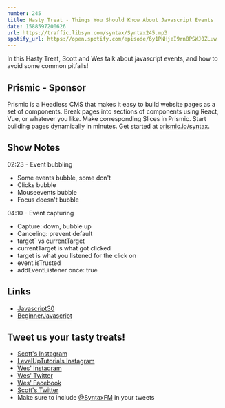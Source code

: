 ```yaml
---
number: 245
title: Hasty Treat - Things You Should Know About Javascript Events
date: 1588597200626
url: https://traffic.libsyn.com/syntax/Syntax245.mp3
spotify_url: https://open.spotify.com/episode/6y1PNHjeI9rn8PSWJ0ZLuw
---
```


In this Hasty Treat, Scott and Wes talk about javascript events, and how to avoid some common pitfalls!

## Prismic - Sponsor
Prismic is a Headless CMS that makes it easy to build website pages as a set of components. Break pages into sections of components using React, Vue, or whatever you like. Make corresponding Slices in Prismic. Start building pages dynamically in minutes. Get started at [prismic.io/syntax](https://prismic.io/syntax).

## Show Notes

02:23 - Event bubbling

* Some events bubble, some don't
* Clicks bubble
* Mouseevents bubble
* Focus doesn't bubble

04:10 - Event capturing

* Capture: down, bubble up
* Canceling: prevent default
* target` vs currentTarget
* currentTarget is what got clicked
* target is what you listened for the click on
* event.isTrusted
* addEventListener once: true

## Links
* [Javascript30](https://javascript30.com/)
* [BeginnerJavascript](https://beginnerjavascript.com/)

## Tweet us your tasty treats!
* [Scott's Instagram](https://www.instagram.com/stolinski/)
* [LevelUpTutorials Instagram](https://www.instagram.com/LevelUpTutorials/)
* [Wes' Instagram](https://www.instagram.com/wesbos/)
* [Wes' Twitter](https://twitter.com/wesbos)
* [Wes' Facebook](https://www.facebook.com/wesbos.developer)
* [Scott's Twitter](https://twitter.com/stolinski)
* Make sure to include [@SyntaxFM](https://twitter.com/SyntaxFM) in your tweets